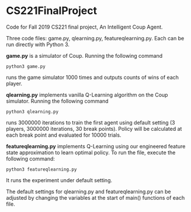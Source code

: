 # CS221FinalProject

Code for Fall 2019 CS221 final project, An Intelligent Coup Agent.

Three code files: game.py, qlearning.py, featureqlearning.py. Each can be run directly with Python 3.

**game.py** is a simulator of Coup. Running the following command

<code>python3 game.py</code>

runs the game simulator 1000 times and outputs counts of wins of each player.

**qlearning.py** implements vanilla Q-Learning algorithm on the Coup simulator. Running the following command

<code>python3 qlearning.py</code>

runs 3000000 iterations to train the first agent using default setting (3 players, 3000000 iterations, 30 break points). Policy will be calculated at 
each break point and evaluated for 10000 trials.

**featureqlearning.py** implements Q-Learning using our engineered feature state approximation to learn optimal policy. To run the file, execute the following command:

<code>python3 featureqlearning.py</code>

It runs the experiment under default setting.

The default settings for qlearning.py and featureqlearning.py can be adjusted by changing the variables at the start of main() functions of each file.
